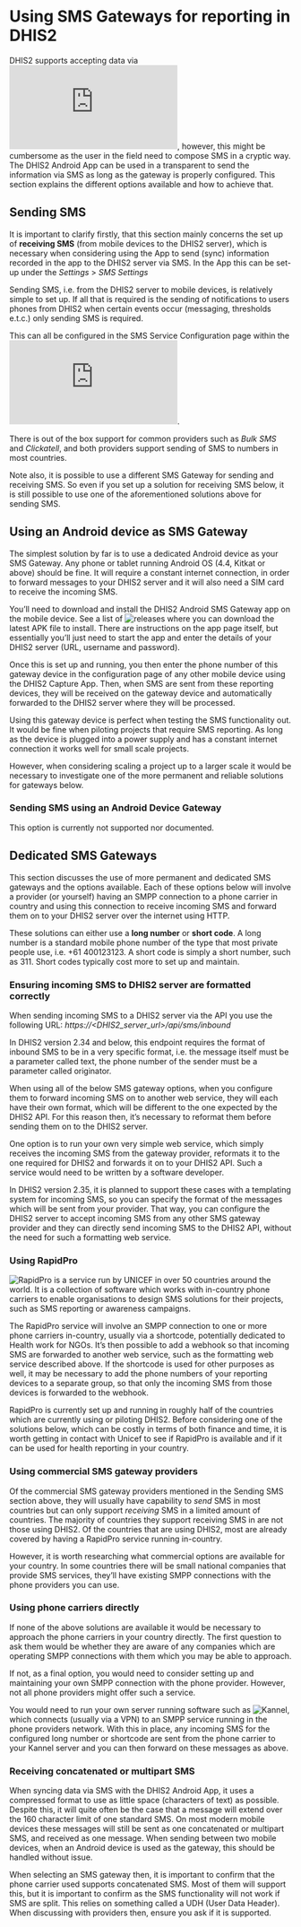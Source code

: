 # Using SMS Gateways for reporting in DHIS2

<!--DHIS2-SECTION-ID:sms_report_sending-->

DHIS2 supports accepting data via ![SMS](https://docs.dhis2.org/master/en/dhis2_user_manual_en/mobile.html), however, this might be cumbersome as the user in the field need to compose SMS in a cryptic way. The DHIS2 Android App can be used in a transparent to send the information via SMS as long as the gateway is properly configured. This section explains the different options available and how to achieve that.

## Sending SMS

<!--DHIS2-SECTION-ID:sms_report_sening-->

It is important to clarify firstly, that this section mainly concerns the set up of **receiving SMS** (from mobile devices to the DHIS2 server), which is necessary when considering using the App to send (sync) information recorded in the app to the DHIS2 server via SMS. In the App this can be set-up under the *Settings* > *SMS Settings*

Sending SMS, i.e. from the DHIS2 server to mobile devices, is relatively simple to set up. If all that is required is the sending of notifications to users phones from DHIS2 when certain events occur (messaging, thresholds e.t.c.) only sending SMS is required.

This can all be configured in the SMS Service Configuration page within the ![Mobile Configuration section](https://docs.dhis2.org/master/en/user/html/mobile_sms_service.html).

There is out of the box support for common providers such as *Bulk SMS* and *Clickatell*, and both providers support sending of SMS to numbers in most countries.

Note also, it is possible to use a different SMS Gateway for sending and receiving SMS. So even if you set up a solution for receiving SMS below, it is still possible to use one of the aforementioned solutions above for sending SMS.

## Using an Android device as SMS Gateway

<!--DHIS2-SECTION-ID:sms_report_android_gateway-->

The simplest solution by far is to use a dedicated Android device as your SMS Gateway. Any phone or tablet running Android OS (4.4, Kitkat or above) should be fine. It will require a constant internet connection, in order to forward messages to your DHIS2 server and it will also need a SIM card to receive the incoming SMS.

You’ll need to download and install the DHIS2 Android SMS Gateway app on the mobile device. See a list of ![releases](https://github.com/dhis2/dhis2-sms-android-gateway/releases) where you can download the latest APK file to install. There are instructions on the app page itself, but essentially you’ll just need to start the app and enter the details of your DHIS2 server (URL, username and password).

Once this is set up and running, you then enter the phone number of this gateway device in the configuration page of any other mobile device using the DHIS2 Capture App. Then, when SMS are sent from these reporting devices, they will be received on the gateway device and automatically forwarded to the DHIS2 server where they will be processed.

Using this gateway device is perfect when testing the SMS functionality out. It would be fine when piloting projects that require SMS reporting. As long as the device is plugged into a power supply and has a constant internet connection it works well for small scale projects.

However, when considering scaling a project up to a larger scale it would be necessary to investigate one of the more permanent and reliable solutions for gateways below.

### Sending SMS using an Android Device Gateway

This option is currently not supported nor documented.

## Dedicated SMS Gateways

<!--DHIS2-SECTION-ID:sms_report_dedicated_gateway-->

This section discusses the use of more permanent and dedicated SMS gateways and the options available. Each of these options below will involve a provider (or yourself) having an SMPP connection to a phone carrier in country and using this connection to receive incoming SMS and forward them on to your DHIS2 server over the internet using HTTP.

These solutions can either use a **long number** or **short code**. A long number is a standard mobile phone number of the type that most private people use, i.e. +61 400123123. A short code is simply a short number, such as 311. Short codes typically cost more to set up and maintain.

### Ensuring incoming SMS to DHIS2 server are formatted correctly

When sending incoming SMS to a DHIS2 server via the API you use the following URL: *https://<DHIS2_server_url>/api/sms/inbound*

In DHIS2 version 2.34 and below, this endpoint requires the format of inbound SMS to be in a very specific format, i.e. the message itself must be a parameter called text, the phone number of the sender must be a parameter called originator.

When using all of the below SMS gateway options, when you configure them to forward incoming SMS on to another web service, they will each have their own format, which will be different to the one expected by the DHIS2 API. For this reason then, it’s necessary to reformat them before sending them on to the DHIS2 server.

One option is to run your own very simple web service, which simply receives the incoming SMS from the gateway provider, reformats it to the one required for DHIS2 and forwards it on to your DHIS2 API. Such a service would need to be written by a software developer.

In DHIS2 version 2.35, it is planned to support these cases with a templating system for incoming SMS, so you can specify the format of the messages which will be sent from your provider. That way, you can configure the DHIS2 server to accept incoming SMS from any other SMS gateway provider and they can directly send incoming SMS to the DHIS2 API, without the need for such a formatting web service.

### Using RapidPro

![RapidPro](https://rapidpro.io/) is a service run by UNICEF in over 50 countries around the world. It is a collection of software which works with in-country phone carriers to enable organisations to design SMS solutions for their projects, such as SMS reporting or awareness campaigns.

The RapidPro service will involve an SMPP connection to one or more phone carriers in-country, usually via a shortcode, potentially dedicated to Health work for NGOs. It’s then possible to add a webhook so that incoming SMS are forwarded to another web service, such as the formatting web service described above. If the shortcode is used for other purposes as well, it may be necessary to add the phone numbers of your reporting devices to a separate group, so that only the incoming SMS from those devices is forwarded to the webhook.

RapidPro is currently set up and running in roughly half of the countries which are currently using or piloting DHIS2. Before considering one of the solutions below, which can be costly in terms of both finance and time, it is worth getting in contact with Unicef to see if RapidPro is available and if it can be used for health reporting in your country.

### Using commercial SMS gateway providers

Of the commercial SMS gateway providers mentioned in the Sending SMS section above, they will usually have capability to *send* SMS in most countries but can only support *receiving* SMS in a limited amount of countries. The majority of countries they support receiving SMS in are not those using DHIS2. Of the countries that are using DHIS2, most are already covered by having a RapidPro service running in-country.

However, it is worth researching what commercial options are available for your country. In some countries there will be small national companies that provide SMS services, they’ll have existing SMPP connections with the phone providers you can use.

### Using phone carriers directly

If none of the above solutions are available it would be necessary to approach the phone carriers in your country directly. The first question to ask them would be whether they are aware of any companies which are operating SMPP connections with them which you may be able to approach.

If not, as a final option, you would need to consider setting up and maintaining your own SMPP connection with the phone provider. However, not all phone providers might offer such a service.

You would need to run your own server running software such as ![Kannel](https://www.kannel.org/), which connects (usually via a VPN) to an SMPP service running in the phone providers network. With this in place, any incoming SMS for the configured long number or shortcode are sent from the phone carrier to your Kannel server and you can then forward on these messages as above.

### Receiving concatenated or multipart SMS

When syncing data via SMS with the DHIS2 Android App, it uses a compressed format to use as little space (characters of text) as possible. Despite this, it will quite often be the case that a message will extend over the 160 character limit of one standard SMS. On most modern mobile devices these messages will still be sent as one concatenated or multipart SMS, and received as one message. When sending between two mobile devices, when an Android device is used as the gateway, this should be handled without issue.

When selecting an SMS gateway then, it is important to confirm that the phone carrier used supports concatenated SMS. Most of them will support this, but it is important to confirm as the SMS functionality will not work if SMS are split. This relies on something called a UDH (User Data Header). When discussing with providers then, ensure you ask if it is supported.
